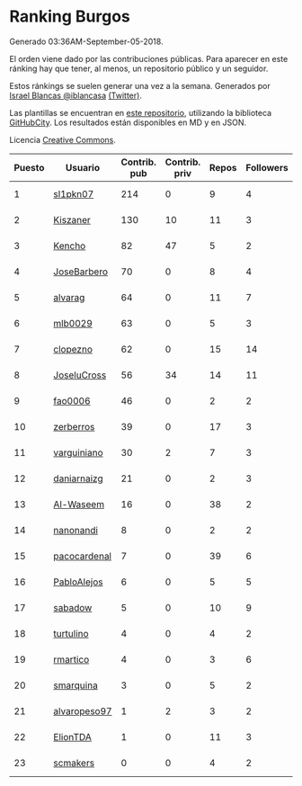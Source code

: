 # Ranking Burgos

Generado 03:36AM-September-05-2018.

El orden viene dado por las contribuciones públicas. Para aparecer en este ránking hay que tener, al menos, un repositorio público y un seguidor.

Estos ránkings se suelen generar una vez a la semana. Generados por [Israel Blancas @iblancasa](https://github.com/iblancasa/) [(Twitter)](https://twitter.com/iblancasa).

Las plantillas se encuentran en [este repositorio](https://github.com/iblancasa/GH-Spanish-Ranking), utilizando la biblioteca [GitHubCity](https://github.com/iblancasa/GitHubCity). Los resultados están disponibles en MD y en JSON.

Licencia [Creative Commons](https://creativecommons.org/licenses/by/4.0/).

| Puesto   |  Usuario  | Contrib. pub | Contrib. priv |Repos| Followers | Desde |  Avatar  |
|----------|-----------|--------------|---------------|-----|-----------|-------|----------|
|1|[sl1pkn07](https://github.com/sl1pkn07)|214|0|9|4|2010-11-01|![sl1pkn07]()|
|2|[Kiszaner](https://github.com/Kiszaner)|130|10|11|3|2014-10-08|![Kiszaner]()|
|3|[Kencho](https://github.com/Kencho)|82|47|5|2|2012-07-11|![Kencho]()|
|4|[JoseBarbero](https://github.com/JoseBarbero)|70|0|8|4|2016-02-25|![JoseBarbero]()|
|5|[alvarag](https://github.com/alvarag)|64|0|11|7|2014-11-21|![alvarag]()|
|6|[mlb0029](https://github.com/mlb0029)|63|0|5|3|2016-10-25|![mlb0029]()|
|7|[clopezno](https://github.com/clopezno)|62|0|15|14|2012-02-20|![clopezno]()|
|8|[JoseluCross](https://github.com/JoseluCross)|56|34|14|11|2015-08-27|![JoseluCross]()|
|9|[fao0006](https://github.com/fao0006)|46|0|2|2|2017-10-31|![fao0006]()|
|10|[zerberros](https://github.com/zerberros)|39|0|17|3|2013-11-13|![zerberros]()|
|11|[varguiniano](https://github.com/varguiniano)|30|2|7|3|2013-03-03|![varguiniano]()|
|12|[daniarnaizg](https://github.com/daniarnaizg)|21|0|2|3|2016-10-24|![daniarnaizg]()|
|13|[Al-Waseem](https://github.com/Al-Waseem)|16|0|38|2|2013-12-26|![Al-Waseem]()|
|14|[nanonandi](https://github.com/nanonandi)|8|0|2|2|2016-07-03|![nanonandi]()|
|15|[pacocardenal](https://github.com/pacocardenal)|7|0|39|6|2013-09-12|![pacocardenal]()|
|16|[PabloAlejos](https://github.com/PabloAlejos)|6|0|5|5|2014-10-09|![PabloAlejos]()|
|17|[sabadow](https://github.com/sabadow)|5|0|10|9|2012-02-08|![sabadow]()|
|18|[turtulino](https://github.com/turtulino)|4|0|4|2|2011-08-25|![turtulino]()|
|19|[rmartico](https://github.com/rmartico)|4|0|3|6|2012-10-11|![rmartico]()|
|20|[smarquina](https://github.com/smarquina)|3|0|5|2|2015-04-29|![smarquina]()|
|21|[alvaropeso97](https://github.com/alvaropeso97)|1|2|3|2|2016-10-23|![alvaropeso97]()|
|22|[ElionTDA](https://github.com/ElionTDA)|1|0|11|3|2013-09-21|![ElionTDA]()|
|23|[scmakers](https://github.com/scmakers)|0|0|4|2|2017-04-05|![scmakers]()|
